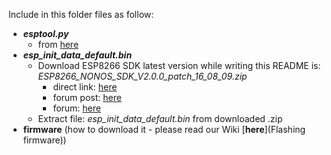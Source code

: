 Include in this folder files as follow:
- ***esptool.py***
  + from [here](https://github.com/espressif/esptool/blob/master/esptool.py)
- ***esp_init_data_default.bin***
  + Download ESP8266 SDK
     latest version while writing this README is: *ESP8266_NONOS_SDK_V2.0.0_patch_16_08_09.zip*
     + direct link: [here](http://bbs.espressif.com/download/file.php?id=1690)
     + forum post: [here](http://bbs.espressif.com/viewtopic.php?f=46&t=2451)
     + forum: [here](http://bbs.espressif.com/viewforum.php?f=46)
  + Extract file: *esp_init_data_default.bin* from downloaded .zip
- **firmware** (how to download it - please read our Wiki [**here**](Flashing firmware))